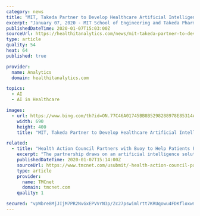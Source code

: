 ```yaml
---
category: news
title: "MIT, Takeda Partner to Develop Healthcare Artificial Intelligence"
excerpt: "January 07, 2020 - MIT School of Engineering and Takeda Pharmaceuticals Company Limited have partnered to use artificial intelligence tools to benefit health and ... to learn from and engage with researchers from MIT and offer insights that will advance healthcare. “We are thrilled to create this collaboration with Takeda,” says Anantha ..."
publishedDateTime: 2020-01-07T15:03:00Z
sourceUrl: https://healthitanalytics.com/news/mit-takeda-partner-to-develop-healthcare-artificial-intelligence
type: article
quality: 54
heat: 64
published: true

provider:
  name: Analytics
  domain: healthitanalytics.com

topics:
  - AI
  - AI in Healthcare

images:
  - url: https://www.bing.com/th?id=ON.77C46A01745BB8B5298288978E85314A
    width: 690
    height: 400
    title: "MIT, Takeda Partner to Develop Healthcare Artificial Intelligence"

related:
  - title: "Health Action Council Partners with Buoy to Help Patients Find the Right Care"
    excerpt: "The partnership draws on an artificial intelligence solution developed by Buoy Health, a digital health company that empowers people to manage their own healthcare. Health Action Council's Find the Right Care website will now include Buoy's AI-powered chatbot Buoy Assistant, which gives users a personalized and more accurate view of their ..."
    publishedDateTime: 2020-01-07T15:14:00Z
    sourceUrl: https://www.tmcnet.com/usubmit/-health-action-council-partners-with-buoy-help-patients-/2020/01/07/9077608.htm
    type: article
    provider:
      name: TMCnet
      domain: tmcnet.com
    quality: 1

secured: "vpWbre8MjJIjM7PR2NvGxEPVVrN3p/Zc27pswimlrtt7KRUqowu4FDKfloxwmeoIHXKBdApIzqh40EAxrIs8BFm85P7fVDFWaMUqektoDx2aY7oZSBRABdDHiO70QoJrH3kNN/AoHaCS+I3yianscWGetvjuTxG+vK8X86VpONoFU/ZcIciNi6lVLa50SNpn0hKpl43Tuta+VS3DZClFWUFsSvEiZMkDkU/BNfUtAiNxwxVNf5lA5+FVtVi//vae+yWuNqqwAsK9AymYVF15sg==;rvsJz4k/V+vy0MfcC31wig=="
---
```


